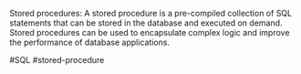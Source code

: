 Stored procedures: A stored procedure is a pre-compiled collection of SQL statements that can be stored in the database and executed on demand. Stored procedures can be used to encapsulate complex logic and improve the performance of database applications.


#SQL #stored-procedure